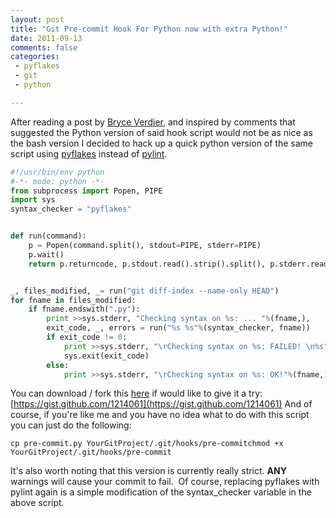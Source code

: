 ```yaml
---
layout: post
title: "Git Pre-commit Hook For Python now with extra Python!"
date: 2011-09-13
comments: false
categories:
 - pyflakes
 - git
 - python

---
```


After reading a post by [Bryce Verdier](http://scrollingtext.org/git-pre-commit-python-syntax),
and inspired by comments that suggested the Python version of said hook
script would not be as nice as the bash version I decided to hack up a
quick python version of the same script using
[pyflakes](http://pypi.python.org/pypi/pyflakes) instead of
[pylint](http://www.logilab.org/857).

``` python
#!/usr/bin/env python
#-*- mode: python -*-
from subprocess import Popen, PIPE
import sys
syntax_checker = "pyflakes"


def run(command):
    p = Popen(command.split(), stdout=PIPE, stderr=PIPE)
    p.wait()
    return p.returncode, p.stdout.read().strip().split(), p.stderr.read()


_, files_modified, _= run("git diff-index --name-only HEAD")
for fname in files_modified:
    if fname.endswith(".py"):
        print >>sys.stderr, "Checking syntax on %s: ... "%(fname,),
        exit_code, _, errors = run("%s %s"%(syntax_checker, fname))
        if exit_code != 0:
            print >>sys.stderr, "\rChecking syntax on %s: FAILED! \n%s"%(fname, errors)
            sys.exit(exit_code)
        else:
            print >>sys.stderr, "\rChecking syntax on %s: OK!"%(fname,)
```

You can download / fork this [here](https://gist.github.com/1214061) if
would like to give it a try:
[https://gist.github.com/1214061](https://gist.github.com/1214061) And
of course, if you're like me and you have no idea what to do with this
script you can just do the following:

```
cp pre-commit.py YourGitProject/.git/hooks/pre-commitchmod +x YourGitProject/.git/hooks/pre-commit
```

It's also worth noting that this version is currently really strict.
**ANY** warnings will cause your commit to fail.  Of course, replacing
pyflakes with pylint again is a simple modification of the
syntax_checker variable in the above script.
